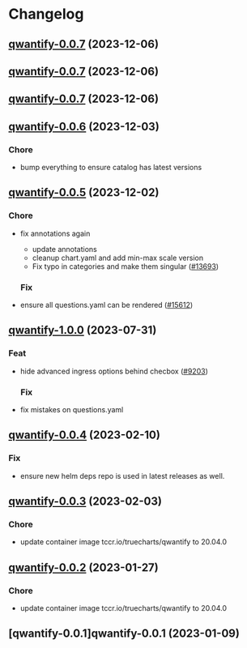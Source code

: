 # Changelog



## [qwantify-0.0.7](https://github.com/truecharts/charts/compare/qwantify-0.0.6...qwantify-0.0.7) (2023-12-06)




## [qwantify-0.0.7](https://github.com/truecharts/charts/compare/qwantify-0.0.6...qwantify-0.0.7) (2023-12-06)




## [qwantify-0.0.7](https://github.com/truecharts/charts/compare/qwantify-0.0.6...qwantify-0.0.7) (2023-12-06)




## [qwantify-0.0.6](https://github.com/truecharts/charts/compare/qwantify-0.0.5...qwantify-0.0.6) (2023-12-03)

### Chore

- bump everything to ensure catalog has latest versions
  
  


## [qwantify-0.0.5](https://github.com/truecharts/charts/compare/qwantify-1.0.0...qwantify-0.0.5) (2023-12-02)

### Chore

- fix annotations again
  - update annotations
  - cleanup chart.yaml and add min-max scale version
  - Fix typo in categories and make them singular ([#13693](https://github.com/truecharts/charts/issues/13693))
  
  ### Fix

- ensure all questions.yaml can be rendered ([#15612](https://github.com/truecharts/charts/issues/15612))
  
  











## [qwantify-1.0.0](https://github.com/truecharts/charts/compare/qwantify-0.0.4...qwantify-1.0.0) (2023-07-31)

### Feat

- hide advanced ingress options behind checbox ([#9203](https://github.com/truecharts/charts/issues/9203))
  
  ### Fix

- fix mistakes on questions.yaml
  
  


## [qwantify-0.0.4](https://github.com/truecharts/charts/compare/qwantify-0.0.3...qwantify-0.0.4) (2023-02-10)

### Fix

- ensure new helm deps repo is used in latest releases as well.
  
  


## [qwantify-0.0.3](https://github.com/truecharts/charts/compare/qwantify-0.0.2...qwantify-0.0.3) (2023-02-03)

### Chore

- update container image tccr.io/truecharts/qwantify to 20.04.0
  
  


## [qwantify-0.0.2](https://github.com/truecharts/charts/compare/qwantify-0.0.1...qwantify-0.0.2) (2023-01-27)

### Chore

- update container image tccr.io/truecharts/qwantify to 20.04.0
  
  


## [qwantify-0.0.1]qwantify-0.0.1 (2023-01-09)

